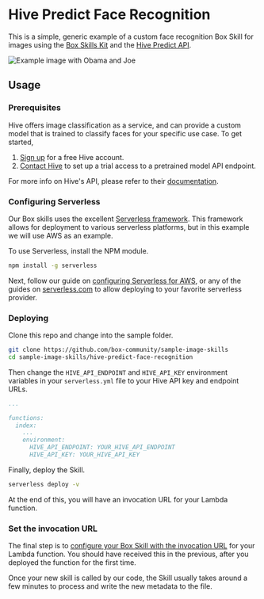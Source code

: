 # Hive Predict Face Recognition

This is a simple, generic example of a custom face recognition Box Skill for images using the [Box Skills Kit](https://github.com/box/box-skills-kit-nodejs)
and the [Hive Predict API](https://thehive.ai/docs#hive-predict-api).

![Example image with Obama and Joe](docs/obama_and_joe.png)

## Usage

### Prerequisites

Hive offers image classification as a service, and can provide a custom model that is trained to classify faces for your specific use case. To get started,

1) [Sign up](https://thehive.ai/signup) for a free Hive account.
2) [Contact Hive](https://thehive.ai/contact-us) to set up a trial access to a pretrained model API endpoint.

For more info on Hive's API, please refer to their [documentation](https://thehive.ai/docs#hive-predict-api). 

### Configuring Serverless

Our Box skills uses the excellent [Serverless framework](https://serverless.com/). This framework allows for deployment to various serverless platforms, but in this example we will use AWS as an example.

To use Serverless, install the NPM module.

```bash
npm install -g serverless
```

Next, follow our guide on [configuring Serverless for AWS](../AWS_CONFIGURATION.md), or any of the guides on [serverless.com](https://serverless.com/) to allow deploying to your favorite serverless provider.

### Deploying

Clone this repo and change into the sample folder.

```bash
git clone https://github.com/box-community/sample-image-skills
cd sample-image-skills/hive-predict-face-recognition
```

Then change the `HIVE_API_ENDPOINT` and `HIVE_API_KEY` environment variables in your `serverless.yml` file to your Hive API key and endpoint URLs.

```yaml
...

functions:
  index:
    ...
    environment:
      HIVE_API_ENDPOINT: YOUR_HIVE_API_ENDPOINT
      HIVE_API_KEY: YOUR_HIVE_API_KEY
```

Finally, deploy the Skill.

```bash
serverless deploy -v
```

At the end of this, you will have an invocation URL for your Lambda function. 

### Set the invocation URL

The final step is to [configure your Box Skill with the invocation URL](https://developer.box.com/docs/configure-a-box-skill) for your Lambda function. You should have received this in the previous, after you deployed the function for the first time.

Once your new skill is called by our code, the Skill usually takes around a few minutes to process and write the new metadata to the file.
